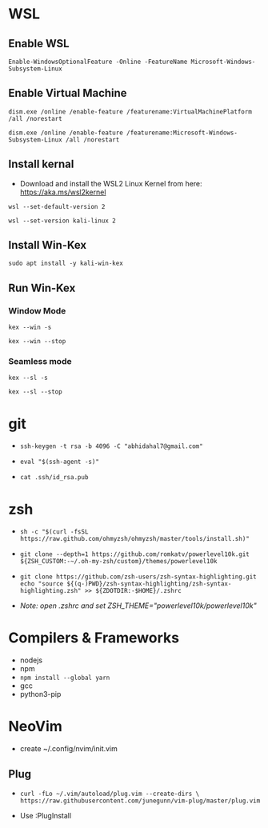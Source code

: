 **<h1>WSL</h1>**

**<H2>Enable WSL</H2>**

`Enable-WindowsOptionalFeature -Online -FeatureName Microsoft-Windows-Subsystem-Linux`

**<H2>Enable Virtual Machine</H2>**

`dism.exe /online /enable-feature /featurename:VirtualMachinePlatform /all /norestart`

`dism.exe /online /enable-feature /featurename:Microsoft-Windows-Subsystem-Linux /all /norestart`

**<H2>Install kernal</H2>**

- Download and install the WSL2 Linux Kernel from here: https://aka.ms/wsl2kernel

`wsl --set-default-version 2`

`wsl --set-version kali-linux 2`

**<H2>Install Win-Kex</H2>**

`sudo apt install -y kali-win-kex`

**<H2>Run Win-Kex</H2>**

**<h3>Window Mode</h3>**

`kex --win -s`

`kex --win --stop`

**<h3>Seamless mode</h3>**

`kex --sl -s`

`kex --sl --stop`



**<h1>git</h1>**

- `ssh-keygen -t rsa -b 4096 -C "abhidahal7@gmail.com"`

- `eval "$(ssh-agent -s)"`

- `cat .ssh/id_rsa.pub`

**<h1>zsh</h1>**

- `sh -c "$(curl -fsSL https://raw.github.com/ohmyzsh/ohmyzsh/master/tools/install.sh)"`

- `git clone --depth=1 https://github.com/romkatv/powerlevel10k.git ${ZSH_CUSTOM:-~/.oh-my-zsh/custom}/themes/powerlevel10k`

- `git clone https://github.com/zsh-users/zsh-syntax-highlighting.git
echo "source ${(q-)PWD}/zsh-syntax-highlighting/zsh-syntax-highlighting.zsh" >> ${ZDOTDIR:-$HOME}/.zshrc`



- *Note: open .zshrc and set ZSH_THEME="powerlevel10k/powerlevel10k"*

**<h1>Compilers & Frameworks</h1>**


- nodejs
- npm
- `npm install --global yarn`
- gcc
- python3-pip


**<h1>NeoVim</h1>**

- create ~/.config/nvim/init.vim

<h2> Plug</h2>

- `curl -fLo ~/.vim/autoload/plug.vim --create-dirs \
    https://raw.githubusercontent.com/junegunn/vim-plug/master/plug.vim`

- Use :PlugInstall

